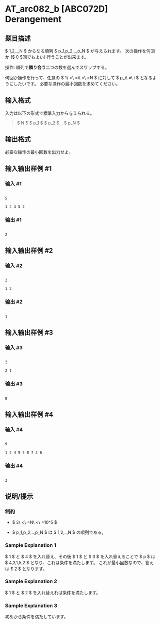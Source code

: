 # AT_arc082_b [ABC072D] Derangement

## 题目描述

[problemUrl]: https://atcoder.jp/contests/abc072/tasks/arc082_b

$ 1,2,..,N $ からなる順列 $ p_1,p_2,..,p_N $ が与えられます。 次の操作を何回か ($ 0 $回でもよい) 行うことが出来ます。

操作: 順列で**隣り合う**二つの数を選んでスワップする。

何回か操作を行って、任意の $ 1\ <\ =i\ <\ =N $ に対して $ p_i\ ≠\ i $ となるようにしたいです。 必要な操作の最小回数を求めてください。

## 输入格式

入力は以下の形式で標準入力から与えられる。

> $ N $ $ p_1 $ $ p_2 $ .. $ p_N $

## 输出格式

必要な操作の最小回数を出力せよ。

## 输入输出样例 #1

### 输入 #1

```
5
1 4 3 5 2
```

### 输出 #1

```
2
```

## 输入输出样例 #2

### 输入 #2

```
2
1 2
```

### 输出 #2

```
1
```

## 输入输出样例 #3

### 输入 #3

```
2
2 1
```

### 输出 #3

```
0
```

## 输入输出样例 #4

### 输入 #4

```
9
1 2 4 9 5 8 7 3 6
```

### 输出 #4

```
3
```

## 说明/提示

### 制約

- $ 2\ <\ =N\ <\ =10^5 $
- $ p_1,p_2,..,p_N $ は $ 1,2,..,N $ の順列である。

### Sample Explanation 1

$ 1 $ と $ 4 $ を入れ替え、その後 $ 1 $ と $ 3 $ を入れ替えることで $ p $ は $ 4,3,1,5,2 $ となり、これは条件を満たします。 これが最小回数なので、答えは $ 2 $ となります。

### Sample Explanation 2

$ 1 $ と $ 2 $ を入れ替えれば条件を満たします。

### Sample Explanation 3

初めから条件を満たしています。